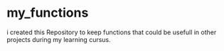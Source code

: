 # my_functions
i created this Repository to keep functions that could be usefull in other projects during my learning cursus.
